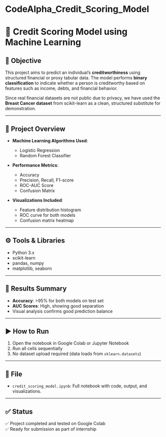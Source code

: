 # CodeAlpha_Credit_Scoring_Model

# 🧾 Credit Scoring Model using Machine Learning

## 📌 Objective
This project aims to predict an individual’s **creditworthiness** using structured financial or proxy tabular data. The model performs **binary classification** to indicate whether a person is creditworthy based on features such as income, debts, and financial behavior.

Since real financial datasets are not public due to privacy, we have used the **Breast Cancer dataset** from scikit-learn as a clean, structured substitute for demonstration.

---

## 📂 Project Overview

- **Machine Learning Algorithms Used**:
  - Logistic Regression
  - Random Forest Classifier

- **Performance Metrics**:
  - Accuracy
  - Precision, Recall, F1-score
  - ROC-AUC Score
  - Confusion Matrix

- **Visualizations Included**:
  - Feature distribution histogram
  - ROC curve for both models
  - Confusion matrix heatmap

---

## ⚙️ Tools & Libraries

- Python 3.x
- scikit-learn
- pandas, numpy
- matplotlib, seaborn

---

## 🧪 Results Summary

- **Accuracy**: >95% for both models on test set
- **AUC Scores**: High, showing good separation
- Visual analysis confirms good prediction balance

---

## ▶️ How to Run

1. Open the notebook in Google Colab or Jupyter Notebook
2. Run all cells sequentially
3. No dataset upload required (data loads from `sklearn.datasets`)

---

## 📎 File

- `credit_scoring_model.ipynb`: Full notebook with code, output, and visualizations.

---

## ✅ Status

✅ Project completed and tested on Google Colab  
✅ Ready for submission as part of internship
